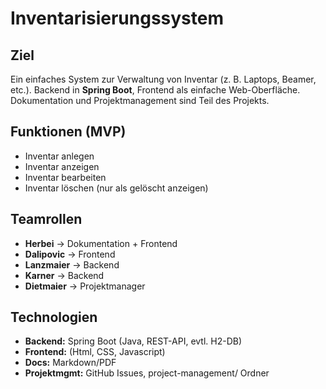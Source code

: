 # Inventarisierungssystem

## Ziel
Ein einfaches System zur Verwaltung von Inventar (z. B. Laptops, Beamer, etc.).
Backend in **Spring Boot**, Frontend als einfache Web-Oberfläche.  
Dokumentation und Projektmanagement sind Teil des Projekts.

## Funktionen (MVP)
- Inventar anlegen
- Inventar anzeigen
- Inventar bearbeiten
- Inventar löschen (nur als gelöscht anzeigen)

## Teamrollen
- **Herbei** → Dokumentation + Frontend
- **Dalipovic** → Frontend
- **Lanzmaier** → Backend
- **Karner** → Backend
- **Dietmaier** → Projektmanager

## Technologien
- **Backend:** Spring Boot (Java, REST-API, evtl. H2-DB)
- **Frontend:** (Html, CSS, Javascript)
- **Docs:** Markdown/PDF
- **Projektmgmt:** GitHub Issues, project-management/ Ordner
